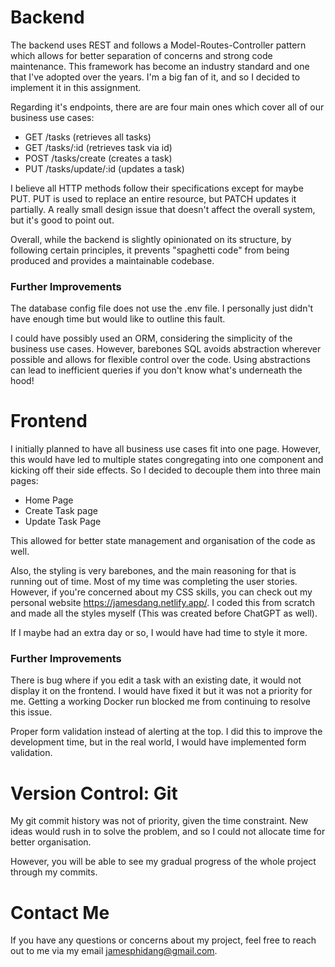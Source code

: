 # Backend

The backend uses REST and follows a Model-Routes-Controller pattern which allows for better separation of concerns and strong code maintenance. This framework has become an industry standard and one that I've adopted over the years. I'm a big fan of it, and so I decided to implement it in this assignment.

Regarding it's endpoints, there are are four main ones which cover all of our business use cases:

- GET /tasks (retrieves all tasks)
- GET /tasks/:id (retrieves task via id)
- POST /tasks/create (creates a task)
- PUT /tasks/update/:id (updates a task)

I believe all HTTP methods follow their specifications except for maybe PUT. PUT is used to replace an entire resource, but PATCH updates it partially. A really small design issue that doesn't affect the overall system, but it's good to point out.

Overall, while the backend is slightly opinionated on its structure, by following certain principles, it prevents "spaghetti code" from being produced and provides a maintainable codebase.

### Further Improvements
The database config file does not use the .env file. I personally just didn't have enough time but would like to outline this fault.

I could have possibly used an ORM, considering the simplicity of the business use cases. However, barebones SQL avoids abstraction wherever possible and allows for flexible control over the code. Using abstractions can lead to inefficient queries if you don't know what's underneath the hood!

# Frontend

I initially planned to have all business use cases fit into one page. However, this would have led to multiple states congregating into one component and kicking off their side effects. So I decided to decouple them into three main pages:

- Home Page 
- Create Task page
- Update Task Page

This allowed for better state management and organisation of the code as well.

Also, the styling is very barebones, and the main reasoning for that is running out of time. Most of my time was completing the user stories. However, if you're concerned about my CSS skills, you can check out my personal website https://jamesdang.netlify.app/. I coded this from scratch and made all the styles myself (This was created before ChatGPT as well).

If I maybe had an extra day or so, I would have had time to style it more.

### Further Improvements
There is bug where if you edit a task with an existing date, it would not display it on the frontend. I would have fixed it but it was not a priority for me. Getting a working Docker run blocked me from continuing to resolve this issue.

Proper form validation instead of alerting at the top. I did this to improve the development time, but in the real world, I would have implemented form validation.


# Version Control: Git

My git commit history was not of priority, given the time constraint. New ideas would rush in to solve the problem, and so I could not allocate time for better organisation. 

However, you will be able to see my gradual progress of the whole project through my commits.

# Contact Me
If you have any questions or concerns about my project, feel free to reach out to me via my email jamesphidang@gmail.com.
